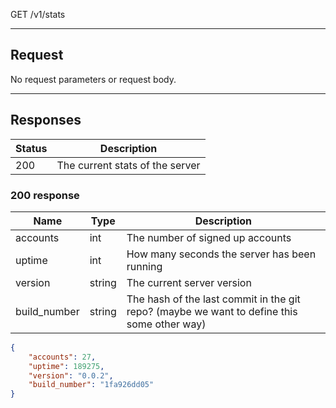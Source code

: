 GET /v1/stats

---

## Request

No request parameters or request body.

---

## Responses

|Status|Description|
|-|-|
|200|The current stats of the server|

### 200 response

|Name|Type|Description|
|-|-|-|
|accounts|int|The number of signed up accounts|
|uptime|int|How many seconds the server has been running|
|version|string|The current server version|
|build_number|string|The hash of the last commit in the git repo? (maybe we want to define this some other way)|

```json
{
    "accounts": 27,
    "uptime": 189275,
    "version": "0.0.2",
    "build_number": "1fa926dd05"
}
```